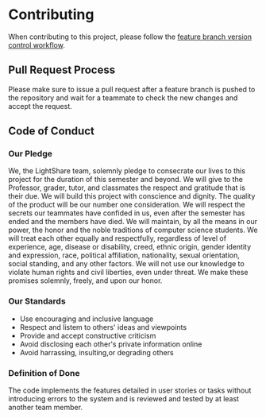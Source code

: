 
# Contributing
When contributing to this project, please follow the [feature branch version control workflow](https://knowledge.kitchen/Feature_branch_version_control_workflow). 

## Pull Request Process
Please make sure to issue a pull request after a feature branch is pushed to the repository and wait for a teammate to check the new changes and accept the request. 

## Code of Conduct
### Our Pledge
We, the LightShare team, solemnly pledge to consecrate our lives to this project for the duration of this semester and beyond. We will give to the Professor, grader, tutor, and classmates the respect and gratitude that is their due. We will build this project with conscience and dignity. The quality of the product will be our number one consideration. We will respect the secrets our teammates have confided in us, even after the semester has ended and the members have died. We will maintain, by all the means in our power, the honor and the noble traditions of computer science students. We will treat each other equally and respectfully, regardless of level of experience, age, disease or disability, creed, ethnic origin, gender identity and expression, race, political affiliation, nationality, sexual orientation, social standing, and any other factors. We will not use our knowledge to violate human rights and civil liberties, even under threat. We make these promises solemnly, freely, and upon our honor. 

### Our Standards
- Use encouraging and inclusive language
- Respect and listem to others' ideas and viewpoints
- Provide and accept constructive criticism
- Avoid disclosing each other's private information online
- Avoid harrassing, insulting,or degrading others

### Definition of Done
The code implements the features detailed in user stories or tasks without introducing errors to the system and is reviewed and tested by at least another team member. 
